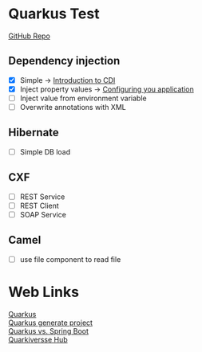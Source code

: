 # Quarkus Test
[GitHub Repo](https://github.com/daniel1978/quarkus-test)

## Dependency injection

- [x] Simple -> [Introduction to CDI](https://quarkus.io/guides/cdi)
- [x] Inject property values -> [Configuring you application](https://quarkus.io/guides/config)
- [ ] Inject value from environment variable
- [ ] Overwrite annotations with XML

## Hibernate
- [ ] Simple DB load

## CXF
- [ ] REST Service
- [ ] REST Client
- [ ] SOAP Service

## Camel
- [ ] use file component to read file

# Web Links
[Quarkus](https://quarkus.io)  
[Quarkus generate project](https://code.quarkus.io)  
[Quarkus vs. Spring Boot](https://dzone.com/articles/microservices-quarkus-vs-spring-boot)  
[Quarkiversse Hub](https://github.com/quarkiverse)